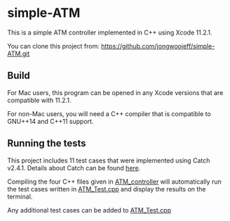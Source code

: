 # simple-ATM

This is a simple ATM controller implemented in C++ using Xcode 11.2.1.

You can clone this project from: https://github.com/jongwoojeff/simple-ATM.git

## Build

For Mac users, this program can be opened in any Xcode versions that are compatible with 11.2.1.

For non-Mac users, you will need a C++ compiler that is compatible to GNU++14 and C++11 support. 

## Running the tests

This project includes 11 test cases that were implemented using Catch v2.4.1. Details about Catch can be found [here](https://github.com/catchorg/Catch2).

Compiling the four C++ files given in [ATM_controller](https://github.com/jongwoojeff/simple-ATM/tree/main/ATM_controller/ATM_controller) will automatically run the test cases written in [ATM_Test.cpp](https://github.com/jongwoojeff/simple-ATM/blob/main/ATM_controller/ATM_controller/ATM_Test.cpp) and display the results on the terminal. 

Any additional test cases can be added to [ATM_Test.cpp](https://github.com/jongwoojeff/simple-ATM/blob/main/ATM_controller/ATM_controller/ATM_Test.cpp)
